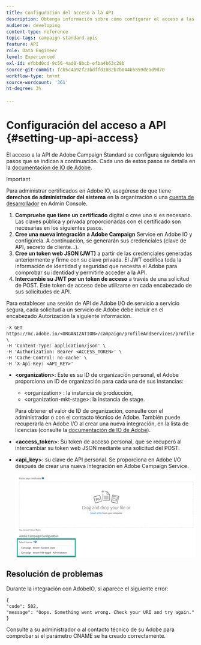 ```yaml
---
title: Configuración del acceso a la API
description: Obtenga información sobre cómo configurar el acceso a las API de Campaign Standard.
audience: developing
content-type: reference
topic-tags: campaign-standard-apis
feature: API
role: Data Engineer
level: Experienced
exl-id: efbbd0cd-9c56-4ad0-8bcb-efba4b63c28b
source-git-commit: fcb5c4a92f23bdffd1082b7b044b5859dead9d70
workflow-type: tm+mt
source-wordcount: '361'
ht-degree: 3%

---
```


# Configuración del acceso a API {#setting-up-api-access}

El acceso a la API de Adobe Campaign Standard se configura siguiendo los pasos que se indican a continuación. Cada uno de estos pasos se detalla en la [documentación de IO de Adobe](https://www.adobe.io/authentication/auth-methods.html#!AdobeDocs/adobeio-auth/master/AuthenticationOverview/ServiceAccountIntegration.md).

>[!IMPORTANT]
>
>Para administrar certificados en Adobe IO, asegúrese de que tiene <b>derechos de administrador del sistema</b> en la organización o una [cuenta de desarrollador](https://helpx.adobe.com/enterprise/using/manage-developers.html)</a> en Admin Console.

1. **Compruebe que tiene un certificado** digital o cree uno si es necesario. Las claves pública y privada proporcionadas con el certificado son necesarias en los siguientes pasos.
1. **Cree una nueva integración a Adobe Campaign** Service en Adobe IO y configúrela. A continuación, se generarán sus credenciales (clave de API, secreto de cliente...).
1. **Cree un token web JSON (JWT)**  a partir de las credenciales generadas anteriormente y firme con su clave privada. El JWT codifica toda la información de identidad y seguridad que necesita el Adobe para comprobar su identidad y permitirle acceder a la API.
1. **Intercambie su JWT por un token de acceso** a través de una solicitud de POST. Este token de acceso debe utilizarse en cada encabezado de sus solicitudes de API.

Para establecer una sesión de API de Adobe I/O de servicio a servicio segura, cada solicitud a un servicio de Adobe debe incluir en el encabezado Autorización la siguiente información.

```
-X GET https://mc.adobe.io/<ORGANIZATION>/campaign/profileAndServices/profile \
-H 'Content-Type: application/json' \
-H 'Authorization: Bearer <ACCESS_TOKEN>' \
-H 'Cache-Control: no-cache' \
-H 'X-Api-Key: <API_KEY>'
```

* **&lt;organization>**: Este es su ID de organización personal, el Adobe proporciona un ID de organización para cada una de sus instancias:

   * &lt;organization> : la instancia de producción,
   * &lt;organization-mkt-stage>: la instancia de stage.

   Para obtener el valor de ID de organización, consulte con el administrador o con el contacto técnico de Adobe. También puede recuperarla en Adobe I/O al crear una nueva integración, en la lista de licencias (consulte la <a href="https://www.adobe.io/authentication.html">documentación de IO de Adobe</a>).

* **&lt;access_token>**: Su token de acceso personal, que se recuperó al intercambiar su token web JSON mediante una solicitud del POST.

* **&lt;api_key>**: su clave de API personal. Se proporciona en Adobe I/O después de crear una nueva integración en Adobe Campaign Service.

   ![texto alternativo](assets/tenant.png)

## Resolución de problemas

Durante la integración con AdobeIO, si aparece el siguiente error:

```
{ 
"code": 502, 
"message": "Oops. Something went wrong. Check your URI and try again." 
}
```


Consulte a su administrador o al contacto técnico de su Adobe para comprobar si el parámetro CNAME se ha creado correctamente.
